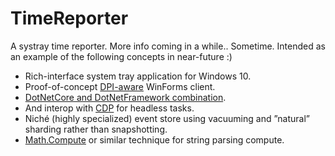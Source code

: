 # TimeReporter
A systray time reporter. More info coming in a while.. Sometime. Intended as an example of the following concepts in near-future :)
* Rich-interface system tray application for Windows 10. 
* Proof-of-concept [DPI-aware](https://stackoverflow.com/questions/4075802/creating-a-dpi-aware-application) WinForms client.
* [DotNetCore and DotNetFramework combination](https://docs.microsoft.com/en-us/dotnet/core/porting/project-structure).
* And interop with [CDP](https://github.com/cyrus-and/chrome-remote-interface) for headless tasks.
* Niché (highly specialized) event store using vacuuming and ”natural” sharding rather than snapshotting.
* [Math.Compute](https://stackoverflow.com/questions/3972854/parse-math-expression) or similar technique for string parsing compute. 
